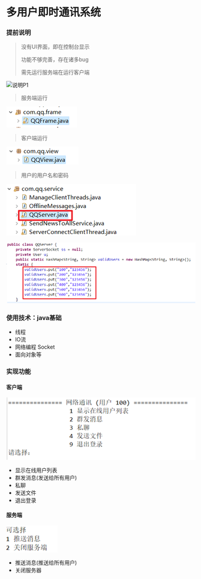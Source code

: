 # 多用户即时通讯系统

### 提前说明

> 没有UI界面，即在控制台显示
>
> 功能不够完善，存在诸多bug
>
> 需先运行服务端在运行客户端

![说明P1](https://github.com/TheStrongmans/projectlibrarys/edit/main/%E5%A4%9A%E7%94%A8%E6%88%B7%E5%8D%B3%E6%97%B6%E9%80%9A%E8%AE%AF%E7%B3%BB%E7%BB%9F/READMEimg\说明P1.png)

> 服务端运行

![说明P1](READMEimg\说明P2.png)

> 客户端运行

![说明P1](READMEimg\说明P3.png)

> 用户的用户名和密码

![说明P1](READMEimg\说明P4.png)

![说明P1](READMEimg\说明P5.png)



### 使用技术：java基础

- 线程
- IO流
- 网络编程 Socket
- 面向对象等

### 实现功能

#### 客户端

![客户端P1](READMEimg\客户端P1.png)

- 显示在线用户列表
- 群发消息(发送给所有用户)
- 私聊
- 发送文件
- 退出登录

#### 服务端

![客户端P1](READMEimg\服务端P1.png)

- 推送消息(推送给所有用户)
- 关闭服务器

